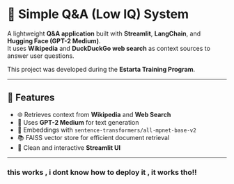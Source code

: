 # 🤖 Simple Q&A (Low IQ) System 

A lightweight **Q&A application** built with **Streamlit**, **LangChain**, and **Hugging Face (GPT-2 Medium)**.  
It uses **Wikipedia** and **DuckDuckGo web search** as context sources to answer user questions.

This project was developed during the **Estarta Training Program**.

---

## 🚀 Features
- 🌐 Retrieves context from **Wikipedia** and **Web Search**  
- 🧠 Uses **GPT-2 Medium** for text generation  
- 🔎 Embeddings with `sentence-transformers/all-mpnet-base-v2`  
- 📚 FAISS vector store for efficient document retrieval  
- 🎨 Clean and interactive **Streamlit UI**

---

### this works , i dont know how to deploy it , it works tho!!
